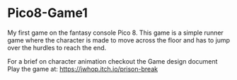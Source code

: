 # Pico8-Game1
My first game on the fantasy console Pico 8. This game is a simple runner game where the character is made to move across the floor and has to jump over the hurdles to reach the end.

For a brief on character animation checkout the Game design document
Play the game at: https://jwhop.itch.io/prison-break
